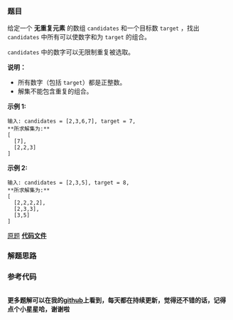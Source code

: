 ### 题目
给定一个 **无重复元素** 的数组 `candidates` 和一个目标数 `target` ，找出 `candidates` 中所有可以使数字和为
`target` 的组合。

`candidates` 中的数字可以无限制重复被选取。

**说明：**

  * 所有数字（包括 `target`）都是正整数。
  * 解集不能包含重复的组合。 

**示例  1:**

    
    
    输入: candidates = [2,3,6,7], target = 7,
    **所求解集为:**
    [
      [7],
      [2,2,3]
    ]
    

**示例  2:**

    
    
    输入: candidates = [2,3,5], target = 8,
    **所求解集为:**
    [
      [2,2,2,2],
      [2,3,3],
      [3,5]
    ]

[原题](https://leetcode-cn.com/problems/combination-sum/)    **[代码文件]()**


### 解题思路




### 参考代码

```go


```




**更多题解可以在我的[github](https://github.com/LZH139/leetcode_Go)上看到，每天都在持续更新，觉得还不错的话，记得点个小星星哈，谢谢啦**
